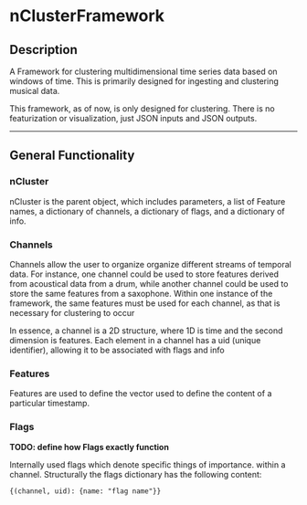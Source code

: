 # nClusterFramework
## Description
A Framework for clustering multidimensional time series data based on windows of time. This is primarily designed for ingesting and clustering musical data.

This framework, as of now, is only designed for clustering. There is no featurization or visualization, just JSON inputs and JSON outputs.

---

## General Functionality
### nCluster
nCluster is the parent object, which includes parameters, a list of Feature names, a dictionary of channels, a dictionary of flags, and a dictionary of info.

### Channels
Channels allow the user to organize organize different streams of temporal data. For instance, one channel could be used to store features derived from acoustical data from a drum, while another channel could be used to store the same features from a saxophone. Within one instance of the framework, the same features must be used for each channel, as that is necessary for clustering to occur

In essence, a channel is a 2D structure, where 1D is time and the second dimension is features. Each element in a channel has a uid (unique identifier), allowing it to be associated with flags and info

### Features
Features are used to define the vector used to define the content of a particular timestamp. 

### Flags

__TODO: define how Flags exactly function__

Internally used flags which denote specific things of importance. within a channel. Structurally the flags dictionary has the following content:
```
{(channel, uid): {name: "flag name"}}
```